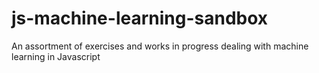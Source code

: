 # js-machine-learning-sandbox
An assortment of exercises and works in progress dealing with machine learning in Javascript

